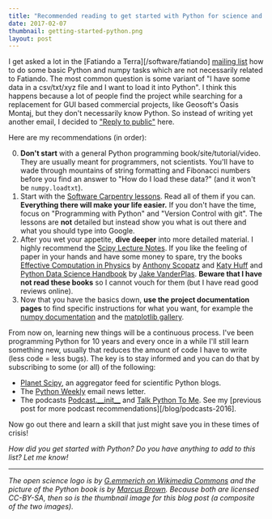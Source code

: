 ```yaml
---
title: "Recommended reading to get started with Python for science and data analysis"
date: 2017-02-07
thumbnail: getting-started-python.png
layout: post
---
```


I get asked a lot in the [Fatiando a Terra][/software/fatiando]
[mailing list](https://groups.google.com/d/forum/fatiando)
how to do some basic Python and numpy tasks which are not necessarily related
to Fatiando.
The most common question is some variant of "I have some data in a csv/txt/xyz
file and I want to load it into Python".
I think this happens because a lot of people find the project while searching
for a replacement for GUI based commercial projects,
like Geosoft's Oasis Montaj,
but they don't necessarily know Python.
So instead of writing yet another email,
I decided to ["Reply to public"](http://matt.might.net/articles/how-to-blog-as-an-academic/)
here.

Here are my recommendations (in order):

0. **Don't start** with a general Python programming book/site/tutorial/video.
   They are usually meant for programmers, not scientists. You'll have to wade
   through mountains of string formatting and Fibonacci numbers before you find
   an answer to "How do I load these data?" (and it won't be `numpy.loadtxt`).
1. Start with the [Software Carpentry
   lessons](https://software-carpentry.org/lessons/). Read all of them if you
   can. **Everything there will make your life easier.** If you don't have the
   time, focus on "Programming with Python" and "Version Control with git".
   The lessons are **not** detailed but instead show you what is out
   there and what you should type into Google.
2. After you wet your appetite, **dive deeper** into more detailed material. I
   highly recommend the [Scipy Lecture Notes](http://www.scipy-lectures.org/).
   If you like the feeling of paper in your hands and have some money to spare,
   try the books
   [Effective Computation in Physics](http://shop.oreilly.com/product/0636920033424.do)
   by [Anthony Scopatz](http://www.scopatz.com/) and
   [Katy Huff](http://katyhuff.github.io/)
   and [Python Data Science Handbook](http://shop.oreilly.com/product/0636920034919.do)
   by [Jake VanderPlas](http://staff.washington.edu/jakevdp/).
   **Beware that I have not read these books** so I cannot vouch for them
   (but I have read good reviews online).
3. Now that you have the basics down, **use the project documentation pages**
   to find specific instructions for what you want, for example the
   [numpy documentation](http://www.numpy.org/) and the
   [matplotlib gallery](http://matplotlib.org/gallery.html).

From now on, learning new things will be a continuous process. I've been
programming Python for 10 years and every once in a while I'll still learn
something new, usually that reduces the amount of code I have to write (less
code = less bugs).
The key is to stay informed and you can do that by subscribing to some (or all)
of the following:

* [Planet Scipy](https://planet.scipy.org/), an aggregator feed for scientific
  Python blogs.
* The [Python Weekly](http://www.pythonweekly.com/) email news letter.
* The podcasts [Podcast.\_\_init\_\_](https://www.podcastinit.com/) and
  [Talk Python To Me](https://talkpython.fm/). See my [previous post for more
  podcast recommendations][/blog/podcasts-2016].

Now go out there and learn a skill that just might save you in these times of
crisis!

*How did you get started with Python? Do you have anything to add to this list?
Let me know!*

---

*The open science logo is by [G.emmerich on Wikimedia
Commons](https://commons.wikimedia.org/wiki/File:Open_Science_Logo.jpg)
and the picture of the Python book is by
[Marcus Brown](https://www.flickr.com/photos/marcusjhbrown/14939378037).
Because both are licensed CC-BY-SA, then so is the thumbnail image for this
blog post (a composite of the two images).*

